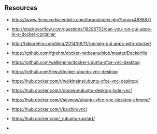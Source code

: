 Resources
---
- https://www.thenakedscientists.com/forum/index.php?topic=49888.0

- http://stackoverflow.com/questions/16296753/can-you-run-gui-apps-in-a-docker-container
- http://fabiorehm.com/blog/2014/09/11/running-gui-apps-with-docker/
- https://github.com/fgrehm/docker-netbeans/blob/master/Dockerfile

- https://github.com/welkineins/docker-ubuntu-xfce-vnc-desktop
- https://github.com/fcwu/docker-ubuntu-vnc-desktop


- https://hub.docker.com/r/welkineins/ubuntu-xfce-vnc-desktop/
- https://hub.docker.com/r/dorowu/ubuntu-desktop-lxde-vnc/
- https://hub.docker.com/r/sevnew/ubuntu-xfce-vnc-desktop-chrome/
- https://hub.docker.com/r/kaixhin/vnc/

- https://hub.docker.com/_/ubuntu-upstart/
-
